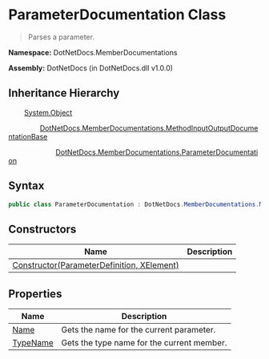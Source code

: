# ParameterDocumentation Class
> Parses a parameter.

**Namespace:** DotNetDocs.MemberDocumentations

**Assembly:** DotNetDocs (in DotNetDocs.dll v1.0.0)
## Inheritance Hierarchy
&nbsp;&nbsp;&nbsp;&nbsp;&nbsp;&nbsp;&nbsp;&nbsp;[System.Object](https://www.google.com/search?q=System.Object&btnI=)

&nbsp;&nbsp;&nbsp;&nbsp;&nbsp;&nbsp;&nbsp;&nbsp;&nbsp;&nbsp;&nbsp;&nbsp;&nbsp;&nbsp;&nbsp;&nbsp;[DotNetDocs.MemberDocumentations.MethodInputOutputDocumentationBase](/docs/DotNetDocs/MemberDocumentations/MethodInputOutputDocumentationBase.md)

&nbsp;&nbsp;&nbsp;&nbsp;&nbsp;&nbsp;&nbsp;&nbsp;&nbsp;&nbsp;&nbsp;&nbsp;&nbsp;&nbsp;&nbsp;&nbsp;&nbsp;&nbsp;&nbsp;&nbsp;&nbsp;&nbsp;&nbsp;&nbsp;[DotNetDocs.MemberDocumentations.ParameterDocumentation](/docs/DotNetDocs/MemberDocumentations/ParameterDocumentation.md)

## Syntax
```csharp
public class ParameterDocumentation : DotNetDocs.MemberDocumentations.MethodInputOutputDocumentationBase
```
## Constructors
|Name|Description|
|---|---|
|[Constructor(ParameterDefinition, XElement)](/docs/DotNetDocs/MemberDocumentations/ParameterDocumentation/Constructors/Constructor_ParameterDefinition%2c%20XElement_.md)||
## Properties
|Name|Description|
|---|---|
|[Name](/docs/DotNetDocs/MemberDocumentations/ParameterDocumentation/Properties/Name.md)|Gets the name for the current parameter.|
|[TypeName](/docs/DotNetDocs/MemberDocumentations/ParameterDocumentation/Properties/TypeName.md)|Gets the type name for the current member.|
